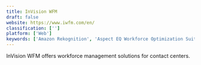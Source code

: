 ```yaml
---
title: InVision WFM
draft: false 
website: https://www.iwfm.com/en/
classification: ['']
platform: ['Web']
keywords: ['Amazon Rekognition', 'Aspect EQ Workforce Optimization Suite', 'Azure Machine Learning Service', 'Beekeeper', 'Call Center Designer', 'ChangeNerd', 'Clustree', 'DocParser', 'Groupe', 'Holy-Dis Planexa', 'IBM Watson Studio', 'Infrrd.ai', 'JitBit Helpdesk', 'Kaba Workforce', 'KnoahSoft Harmony', 'MSI Workforce Management', 'MobiWork MWS', 'Pega Platform', 'WorkFusion', 'Zuus Workforce', 'nGUVU']
---
```

InVision WFM offers workforce management solutions for contact centers.